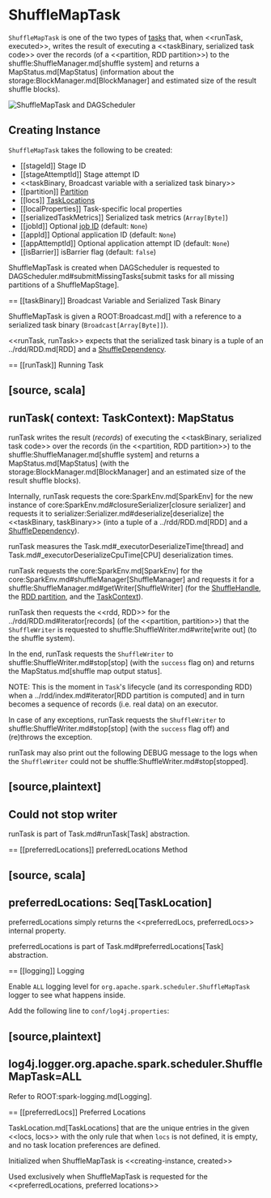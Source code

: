 # ShuffleMapTask

`ShuffleMapTask` is one of the two types of [tasks](Task.md) that, when <<runTask, executed>>, writes the result of executing a <<taskBinary, serialized task code>> over the records (of a <<partition, RDD partition>>) to the shuffle:ShuffleManager.md[shuffle system] and returns a MapStatus.md[MapStatus] (information about the storage:BlockManager.md[BlockManager] and estimated size of the result shuffle blocks).

![ShuffleMapTask and DAGScheduler](../images/scheduler/ShuffleMapTask.png)

## Creating Instance

`ShuffleMapTask` takes the following to be created:

* [[stageId]] Stage ID
* [[stageAttemptId]] Stage attempt ID
* <<taskBinary, Broadcast variable with a serialized task binary>>
* [[partition]] [Partition](../rdd/Partition.md)
* [[locs]] [TaskLocations](TaskLocation.md)
* [[localProperties]] Task-specific local properties
* [[serializedTaskMetrics]] Serialized task metrics (`Array[Byte]`)
* [[jobId]] Optional [job ID](ActiveJob.md) (default: `None`)
* [[appId]] Optional application ID (default: `None`)
* [[appAttemptId]] Optional application attempt ID (default: `None`)
* [[isBarrier]] isBarrier flag (default: `false`)

ShuffleMapTask is created when DAGScheduler is requested to DAGScheduler.md#submitMissingTasks[submit tasks for all missing partitions of a ShuffleMapStage].

== [[taskBinary]] Broadcast Variable and Serialized Task Binary

ShuffleMapTask is given a ROOT:Broadcast.md[] with a reference to a serialized task binary (`Broadcast[Array[Byte]]`).

<<runTask, runTask>> expects that the serialized task binary is a tuple of an ../rdd/RDD.md[RDD] and a [ShuffleDependency](../rdd/ShuffleDependency.md).

== [[runTask]] Running Task

[source, scala]
----
runTask(
  context: TaskContext): MapStatus
----

runTask writes the result (_records_) of executing the <<taskBinary, serialized task code>> over the records (in the <<partition, RDD partition>>) to the shuffle:ShuffleManager.md[shuffle system] and returns a MapStatus.md[MapStatus] (with the storage:BlockManager.md[BlockManager] and an estimated size of the result shuffle blocks).

Internally, runTask requests the core:SparkEnv.md[SparkEnv] for the new instance of core:SparkEnv.md#closureSerializer[closure serializer] and requests it to serializer:Serializer.md#deserialize[deserialize] the <<taskBinary, taskBinary>> (into a tuple of a ../rdd/RDD.md[RDD] and a [ShuffleDependency](../rdd/ShuffleDependency.md)).

runTask measures the Task.md#_executorDeserializeTime[thread] and Task.md#_executorDeserializeCpuTime[CPU] deserialization times.

runTask requests the core:SparkEnv.md[SparkEnv] for the core:SparkEnv.md#shuffleManager[ShuffleManager] and requests it for a shuffle:ShuffleManager.md#getWriter[ShuffleWriter] (for the [ShuffleHandle](../rdd/ShuffleDependency.md#shuffleHandle), the [RDD partition](Task.md#partitionId), and the [TaskContext](TaskContext.md)).

runTask then requests the <<rdd, RDD>> for the ../rdd/RDD.md#iterator[records] (of the <<partition, partition>>) that the `ShuffleWriter` is requested to shuffle:ShuffleWriter.md#write[write out] (to the shuffle system).

In the end, runTask requests the `ShuffleWriter` to shuffle:ShuffleWriter.md#stop[stop] (with the `success` flag on) and returns the MapStatus.md[shuffle map output status].

NOTE: This is the moment in ``Task``'s lifecycle (and its corresponding RDD) when a ../rdd/index.md#iterator[RDD partition is computed] and in turn becomes a sequence of records (i.e. real data) on an executor.

In case of any exceptions, runTask requests the `ShuffleWriter` to shuffle:ShuffleWriter.md#stop[stop] (with the `success` flag off) and (re)throws the exception.

runTask may also print out the following DEBUG message to the logs when the `ShuffleWriter` could not be shuffle:ShuffleWriter.md#stop[stopped].

[source,plaintext]
----
Could not stop writer
----

runTask is part of Task.md#runTask[Task] abstraction.

== [[preferredLocations]] preferredLocations Method

[source, scala]
----
preferredLocations: Seq[TaskLocation]
----

preferredLocations simply returns the <<preferredLocs, preferredLocs>> internal property.

preferredLocations is part of Task.md#preferredLocations[Task] abstraction.

== [[logging]] Logging

Enable `ALL` logging level for `org.apache.spark.scheduler.ShuffleMapTask` logger to see what happens inside.

Add the following line to `conf/log4j.properties`:

[source,plaintext]
----
log4j.logger.org.apache.spark.scheduler.ShuffleMapTask=ALL
----

Refer to ROOT:spark-logging.md[Logging].

== [[preferredLocs]] Preferred Locations

TaskLocation.md[TaskLocations] that are the unique entries in the given <<locs, locs>> with the only rule that when `locs` is not defined, it is empty, and no task location preferences are defined.

Initialized when ShuffleMapTask is <<creating-instance, created>>

Used exclusively when ShuffleMapTask is requested for the <<preferredLocations, preferred locations>>
